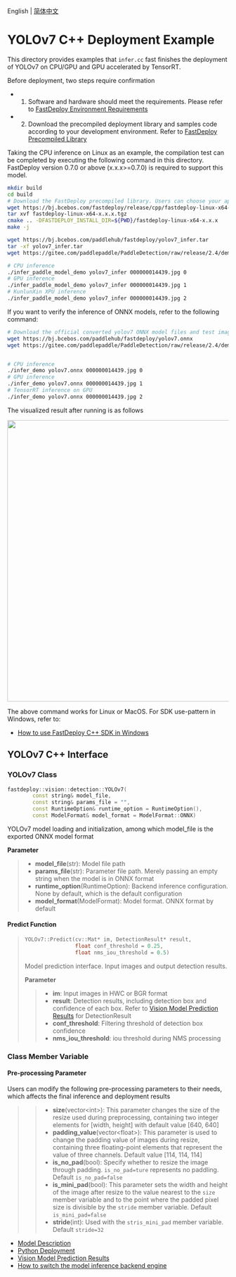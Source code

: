 English | [简体中文](README.md)
# YOLOv7 C++ Deployment Example

This directory provides examples that `infer.cc` fast finishes the deployment of YOLOv7 on CPU/GPU and GPU accelerated by TensorRT. 

Before deployment, two steps require confirmation

- 1. Software and hardware should meet the requirements. Please refer to [FastDeploy Environment Requirements](../../../../../docs/cn/build_and_install/download_prebuilt_libraries.md)  
- 2. Download the precompiled deployment library and samples code according to your development environment. Refer to [FastDeploy Precompiled Library](../../../../../docs/cn/build_and_install/download_prebuilt_libraries.md)

Taking the CPU inference on Linux as an example, the compilation test can be completed by executing the following command in this directory. FastDeploy version 0.7.0 or above (x.x.x>=0.7.0) is required to support this model.

```bash
mkdir build
cd build
# Download the FastDeploy precompiled library. Users can choose your appropriate version in the `FastDeploy  Precompiled Library` mentioned above 
wget https://bj.bcebos.com/fastdeploy/release/cpp/fastdeploy-linux-x64-x.x.x.tgz
tar xvf fastdeploy-linux-x64-x.x.x.tgz
cmake .. -DFASTDEPLOY_INSTALL_DIR=${PWD}/fastdeploy-linux-x64-x.x.x
make -j

wget https://bj.bcebos.com/paddlehub/fastdeploy/yolov7_infer.tar
tar -xf yolov7_infer.tar
wget https://gitee.com/paddlepaddle/PaddleDetection/raw/release/2.4/demo/000000014439.jpg

# CPU inference
./infer_paddle_model_demo yolov7_infer 000000014439.jpg 0
# GPU inference
./infer_paddle_model_demo yolov7_infer 000000014439.jpg 1
# KunlunXin XPU inference
./infer_paddle_model_demo yolov7_infer 000000014439.jpg 2
```
If you want to verify the inference of ONNX models, refer to the following command:
```bash
# Download the official converted yolov7 ONNX model files and test images 
wget https://bj.bcebos.com/paddlehub/fastdeploy/yolov7.onnx
wget https://gitee.com/paddlepaddle/PaddleDetection/raw/release/2.4/demo/000000014439.jpg


# CPU inference
./infer_demo yolov7.onnx 000000014439.jpg 0
# GPU inference
./infer_demo yolov7.onnx 000000014439.jpg 1
# TensorRT inference on GPU
./infer_demo yolov7.onnx 000000014439.jpg 2
```

The visualized result after running is as follows

<img width="640" src="https://user-images.githubusercontent.com/67993288/183847558-abcd9a57-9cd9-4891-b09a-710963c99b74.jpg">

The above command works for Linux or MacOS. For SDK use-pattern in Windows, refer to:
- [How to use FastDeploy C++ SDK in Windows](../../../../../docs/cn/faq/use_sdk_on_windows.md)

## YOLOv7 C++ Interface 

### YOLOv7 Class

```c++
fastdeploy::vision::detection::YOLOv7(
        const string& model_file,
        const string& params_file = "",
        const RuntimeOption& runtime_option = RuntimeOption(),
        const ModelFormat& model_format = ModelFormat::ONNX)
```

YOLOv7 model loading and initialization, among which model_file is the exported ONNX model format

**Parameter**

> * **model_file**(str): Model file path 
> * **params_file**(str): Parameter file path. Merely passing an empty string when the model is in ONNX format
> * **runtime_option**(RuntimeOption): Backend inference configuration. None by default, which is the default configuration
> * **model_format**(ModelFormat): Model format. ONNX format by default

#### Predict Function

> ```c++
> YOLOv7::Predict(cv::Mat* im, DetectionResult* result,
>                 float conf_threshold = 0.25,
>                 float nms_iou_threshold = 0.5)
> ```
>
> Model prediction interface. Input images and output detection results.
>
> **Parameter**
>
> > * **im**: Input images in HWC or BGR format
> > * **result**: Detection results, including detection box and confidence of each box. Refer to [Vision Model Prediction Results](../../../../../docs/api/vision_results/) for DetectionResult 
> > * **conf_threshold**: Filtering threshold of detection box confidence
> > * **nms_iou_threshold**: iou threshold during NMS processing

### Class Member Variable
#### Pre-processing Parameter
Users can modify the following pre-processing parameters to their needs, which affects the final inference and deployment results

> > * **size**(vector&lt;int&gt;): This parameter changes the size of the resize used during preprocessing, containing two integer elements for [width, height] with default value [640, 640]
> > * **padding_value**(vector&lt;float&gt;): This parameter is used to change the padding value of images during resize, containing three floating-point elements that represent the value of three channels. Default value [114, 114, 114]
> > * **is_no_pad**(bool): Specify whether to resize the image through padding. `is_no_pad=ture` represents no paddling. Default `is_no_pad=false`
> > * **is_mini_pad**(bool): This parameter sets the width and height of the image after resize to the value nearest to the `size` member variable and to the point where the padded pixel size is divisible by the `stride` member variable. Default `is_mini_pad=false`
> > * **stride**(int): Used with the `stris_mini_pad` member variable. Default `stride=32`

- [Model Description](../../)
- [Python Deployment](../python)
- [Vision Model Prediction Results](../../../../../docs/api/vision_results/)
- [How to switch the model inference backend engine](../../../../../docs/cn/faq/how_to_change_backend.md)
